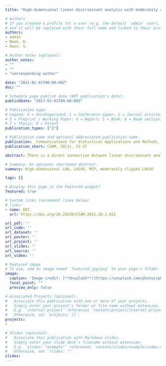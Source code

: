 ```yaml
---
title: "High-dimensional linear discriminant analysis with moderately clipped LASSO"

# Authors
# If you created a profile for a user (e.g. the default `admin` user), write the username (folder name) here 
# and it will be replaced with their full name and linked to their profile.
authors:
- admin
- Moon, H.
- Kwon, S.

# Author notes (optional)
author_notes:
- ""
- ""
- "corresponding author"

date: "2021-01-01T00:00:00Z"
doi: ""

# Schedule page publish date (NOT publication's date).
publishDate: "2017-01-01T00:00:00Z"

# Publication type.
# Legend: 0 = Uncategorized; 1 = Conference paper; 2 = Journal article;
# 3 = Preprint / Working Paper; 4 = Report; 5 = Book; 6 = Book section;
# 7 = Thesis; 8 = Patent
publication_types: ["2"]

# Publication name and optional abbreviated publication name.
publication: _Communications for Statistical Applications and Methods_, 28(1), 21-37.
publication_short: CSAM, 28(1), 21-37

abstract: There is a direct connection between linear discriminant analysis (LDA) and linear regression since the direction vector of the LDA can be obtained by the least square estimation. The connection motivates the penalized LDA when the model is high-dimensional where the number of predictive variables is larger than the sample size. In this paper, we study the penalized LDA for a class of penalties, called the moderately clipped LASSO (MCL), which interpolates between the least absolute shrinkage and selection operator (LASSO) and minimax concave penalty. We prove that the MCL penalized LDA correctly identifies the sparsity of the Bayes direction vector with probability tending to one, which is supported by better finite sample performance than LASSO based on concrete numerical studies.

# Summary. An optional shortened abstract.
summary: High-dimensional LDA, LASSO, MCP, moderately clipped LASSO

tags: []

# Display this page in the Featured widget?
featured: true

# Custom links (uncomment lines below)
# links:
- name: DOI
  url: https://doi.org/10.29220/CSAM.2021.28.1.021

url_pdf: ''
url_code: ''
url_dataset: ''
url_poster: ''
url_project: ''
url_slides: ''
url_source: ''
url_video: ''

# Featured image
# To use, add an image named `featured.jpg/png` to your page's folder. 
image:
  caption: 'Image credit: [**Unsplash**](https://unsplash.com/photos/pLCdAaMFLTE)'
  focal_point: ""
  preview_only: false

# Associated Projects (optional).
#   Associate this publication with one or more of your projects.
#   Simply enter your project's folder or file name without extension.
#   E.g. `internal-project` references `content/project/internal-project/index.md`.
#   Otherwise, set `projects: []`.
projects:
- 

# Slides (optional).
#   Associate this publication with Markdown slides.
#   Simply enter your slide deck's filename without extension.
#   E.g. `slides: "example"` references `content/slides/example/index.md`.
#   Otherwise, set `slides: ""`.
slides: 
---
```


<!-- {{% callout note %}}
Click the *Cite* button above to demo the feature to enable visitors to import publication metadata into their reference management software.
{{% /callout %}}

{{% callout note %}}
Create your slides in Markdown - click the *Slides* button to check out the example.
{{% /callout %}}

Supplementary notes can be added here, including [code, math, and images](https://wowchemy.com/docs/writing-markdown-latex/). -->
